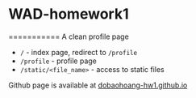 ﻿# WAD-homework1
===========
A clean profile page

* `/` - index page, redirect to `/profile`
* `/profile` - profile page
* `/static/<file_name>` - access to static files

Github page is available at [dobaohoang-hw1.github.io](dobaohoang-hw1.github.io)
